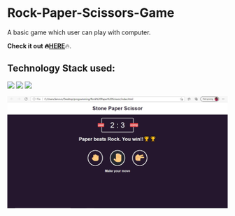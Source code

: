# Rock-Paper-Scissors-Game

A basic game which user can play with computer.

<b>Check it out :fire:<a href="https://silkie261001.github.io/Rock-Paper-Scissor/">HERE</a></b>:fire:.

## Technology Stack used:
<img src="https://img.shields.io/badge/html5%20-%23E34F26.svg?&style=for-the-badge&logo=html5&logoColor=white"/> <img src="https://img.shields.io/badge/css3%20-%231572B6.svg?&style=for-the-badge&logo=css3&logoColor=white"/>  <img src="https://img.shields.io/badge/javascript%20-%23323330.svg?&style=for-the-badge&logo=javascript&logoColor=%23F7DF1E"/>

<img src="https://github.com/silkie261001/Rock-Paper-Scissor/blob/main/Screenshot.jpg"
     alt="Markdown Monster icon"
     style="float: left; margin-right: 10px;" />
